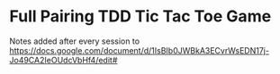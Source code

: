 # Full Pairing TDD Tic Tac Toe Game
Notes added after every session to https://docs.google.com/document/d/1IsBIb0JWBkA3ECvrWsEDN17j-Jo49CA2IeOUdcVbHf4/edit#
